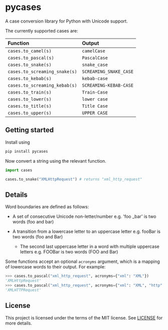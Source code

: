 # pycases

A case conversion library for Python with Unicode support.


The currently supported cases are:

| Function                      | Output                 |
| :---------------------------- | :--------------------- |
| `cases.to_camel(s)`           | `camelCase`            |
| `cases.to_pascal(s)`          | `PascalCase`           |
| `cases.to_snake(s)`           | `snake_case`           |
| `cases.to_screaming_snake(s)` | `SCREAMING_SNAKE_CASE` |
| `cases.to_kebab(s)`           | `kebab-case`           |
| `cases.to_screaming_kebab(s)` | `SCREAMING-KEBAB-CASE` |
| `cases.to_train(s)`           | `Train-Case`           |
| `cases.to_lower(s)`           | `lower case`           |
| `cases.to_title(s)`           | `Title Case`           |
| `cases.to_upper(s)`           | `UPPER CASE`           |


## Getting started

Install using

```sh
pip install pycases
```

Now convert a string using the relevant function.

```python
import cases

cases.to_snake("XMLHttpRequest") # returns "xml_http_request"
```

## Details

Word boundaries are defined as follows:

- A set of consecutive Unicode non-letter/number
  e.g. 'foo _bar' is two words (foo and bar)

- A transition from a lowercase letter to an uppercase letter
  e.g. fooBar is two words (foo and Bar)

  - The second last uppercase letter in a word with multiple uppercase letters
  e.g. FOOBar is two words (FOO and Bar)

Some functions accept an optional `acronyms` argument, which is a mapping of
lowercase words to their output. For example:

```python
>>> cases.to_pascal("xml_http_request", acronyms={"xml": "XML"})
'XMLHttpRequest'
>>> cases.to_pascal("xml_http_request", acronyms={"xml": "XML", "http": "HTTP"})
'XMLHTTPRequest'
```

## License

This project is licensed under the terms of the MIT license. See
[LICENSE](LICENSE) for more details.
